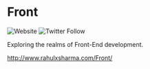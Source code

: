 # Front

![Website](https://img.shields.io/website-up-down-green-red/https/rxhl.github.io/Front.svg) ![Twitter Follow](https://img.shields.io/twitter/follow/rahulxsharma.svg?label=Follow&style=social)

Exploring the realms of Front-End development.

http://www.rahulxsharma.com/Front/
